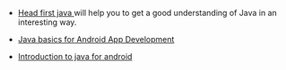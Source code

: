 * [Head first java 
](files/head-first-java-2nd-edition.pdf?raw=true) will help you to get a good understanding of Java in an interesting way.

* [Java basics for Android App Development](http://blog.teamtreehouse.com/java-basics-for-android-development-part-1)

* [Introduction to java for android](https://code.tutsplus.com/tutorials/learn-java-for-android-development-introduction-to-java--mobile-2604)
